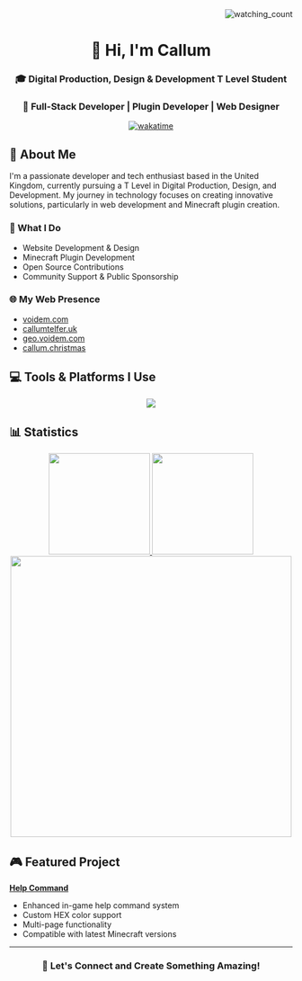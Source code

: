 <div align="right">
  <img src="https://komarev.com/ghpvc/?username=voidemlive&color=blue" alt="watching_count" />
</div>

<div align="center">
  <h1>👋 Hi, I'm Callum</h1>
  
  ### 🎓 Digital Production, Design & Development T Level Student
  ### 🌟 Full-Stack Developer | Plugin Developer | Web Designer
  [![wakatime](https://wakatime.com/badge/user/018cfa55-9204-41d6-96af-4ed4e8d0ab5b.svg?style=for-the-badge)](https://wakatime.com/@018cfa55-9204-41d6-96af-4ed4e8d0ab5b)
</div>

## 🚀 About Me

I'm a passionate developer and tech enthusiast based in the United Kingdom, currently pursuing a T Level in Digital Production, Design, and Development. My journey in technology focuses on creating innovative solutions, particularly in web development and Minecraft plugin creation.

### 🔭 What I Do
- Website Development & Design
- Minecraft Plugin Development
- Open Source Contributions
- Community Support & Public Sponsorship

### 🌐 My Web Presence
- [voidem.com](https://voidem.com)
- [callumtelfer.uk](https://callumtelfer.uk)
- [geo.voidem.com](https://geo.voidem.com)
- [callum.christmas](https://callum.christmas)

## 💻 Tools & Platforms I Use

<div align="center">
  <img src="https://skillicons.dev/icons?i=bash,cs,cloudflare,codepen,css,discord,discordjs,docker,eclipse,git,github,gitlab,gradle,html,idea,java,js,jquery,linkedin,linux,lua,md,maven,mysql,nginx,nodejs,notion,npm,ps,php,postman,powershell,pycharm,py,stackoverflow,tailwind,ubuntu,visualstudio,vscode,webpack,windows,wordpress&perline=7" />
</div>

## 📊 Statistics

<div align="center">
  <a href="https://github.com/voidemlive">
    <img height="180em" src="https://github-readme-stats.vercel.app/api?username=voidemlive&theme=noctis_minimus&show_icons=true&hide_rank=true" />
    <img height="180em" src="https://github-readme-stats.vercel.app/api/top-langs/?username=voidemlive&theme=noctis_minimus&layout=compact"/>
  </a>
  <a href="https://wakatime.com" title="Since January 2025"><img height="500em" src="https://wakatime.com/share/@voidemlive/2e746b65-8900-4b30-a26f-b837c13f5461.png" /></a>
</div>

## 🎮 Featured Project
<b><a href="https://www.spigotmc.org/resources/102926/">Help Command</b></a>
- Enhanced in-game help command system
- Custom HEX color support
- Multi-page functionality
- Compatible with latest Minecraft versions

---

<div align="center">
  
### 🤝 Let's Connect and Create Something Amazing!

</div>
